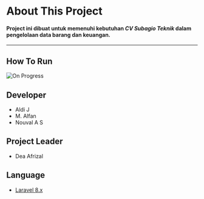 # About This Project


#### Project ini dibuat untuk memenuhi kebutuhan ___CV Subagio Teknik___ dalam pengelolaan data barang dan keuangan.

<hr>

## How To Run

 ![On Progress](https://media3.giphy.com/media/TLeLKUdIc1tvAxb7ab/source.gif)







## Developer

- Aldi J
- M. Alfan
- Nouval A S

## Project Leader
- Dea Afrizal

## Language

- [Laravel 8.x](https://laravel.com/) 